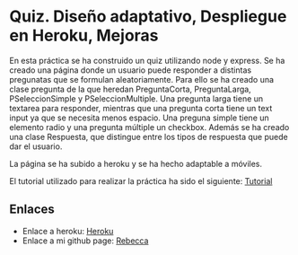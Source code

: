 # Quiz. Diseño adaptativo, Despliegue en Heroku, Mejoras

En esta práctica se ha construido un quiz utilizando node y express. Se ha creado una página donde un usuario puede 
responder a distintas pregunatas que se formulan aleatoriamente. Para ello se ha creado una clase pregunta de la que heredan PreguntaCorta, PreguntaLarga, PSeleccionSimple y PSeleccionMultiple. Una pregunta larga tiene un textarea para responder, mientras que una pregunta corta tiene un text input ya que se necesita menos espacio. Una preguna simple tiene un elemento radio y una pregunta múltiple un checkbox. Además se ha creado una clase Respuesta, que distingue entre los tipos de respuesta que puede dar el usuario. 


La página se ha subido a heroku y se ha hecho adaptable a móviles. 


El tutorial utilizado para realizar la práctica ha sido el siguiente: [Tutorial](https://github.com/crguezl/miriada-upm-dsnh5jsnode#m%C3%B3dulo-vi-el-proyecto-quiz-y-mvc)

## Enlaces

* Enlace a heroku: [Heroku](http://sytw-quiz2.herokuapp.com/)
* Enlace a mi github page: [Rebecca](http://rebeccamartinez.github.io/)

